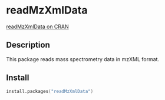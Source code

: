 # readMzXmlData

[readMzXmlData on CRAN](http://cran.r-project.org/web/packages/readMzXmlData/)

## Description

This package reads mass spectrometry data in mzXML format.

## Install

```s
install.packages("readMzXmlData")
```

